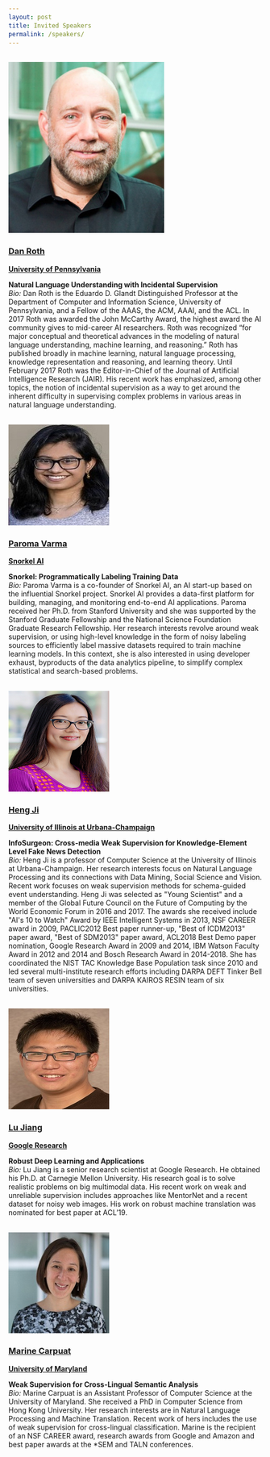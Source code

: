 ```yaml
---
layout: post
title: Invited Speakers
permalink: /speakers/
---
```

<br>

<div class="clearfix">
    <a href="https://www.cis.upenn.edu/~danroth/">
    <div class="speaker-image">
         <img src="/images/DanRoth.jpg" alt="Dan Roth"> 
    </div>
    <div class="speaker-text">
        <h3>Dan Roth</h3>
        <strong>University of Pennsylvania</strong>
    </div>
    </a>
</div>
<p>
<strong> Natural Language Understanding with Incidental Supervision </strong><br>
<i>Bio:</i> Dan Roth is the Eduardo D. Glandt Distinguished Professor at the Department of Computer and Information Science, University of Pennsylvania, and a Fellow of the AAAS, the ACM, AAAI, and the ACL. In 2017 Roth was awarded the John McCarthy Award, the highest award the AI community gives to mid-career AI researchers. Roth was recognized “for major conceptual and theoretical advances in the modeling of natural language understanding, machine learning, and reasoning.” Roth has published broadly in machine learning, natural language processing, knowledge representation and reasoning, and learning theory. Until February 2017 Roth was the Editor-in-Chief of the Journal of Artificial Intelligence Research (JAIR). His recent work has emphasized, among other topics, the notion of incidental supervision as a way to get around the inherent difficulty in supervising complex problems in various areas in natural language understanding. 
</p>
<br>

<div class="clearfix">
    <a href="https://www.paroma.xyz/">
    <div class="speaker-image">
         <img src="/images/ParomaVarma.jpg" alt="Paroma Varma"> 
    </div>
    <div class="speaker-text">
        <h3>Paroma Varma</h3>
        <strong>Snorkel AI</strong>
    </div>
    </a>
</div>
<p>
<strong>Snorkel: Programmatically Labeling Training Data</strong><br>
<i>Bio:</i> Paroma Varma is a co-founder of Snorkel AI, an AI start-up based on the influential Snorkel project. Snorkel AI provides a data-first platform for building, managing, and monitoring end-to-end AI applications. Paroma received her Ph.D. from Stanford University and she was supported by the Stanford Graduate Fellowship and the National Science Foundation Graduate Research Fellowship. Her research interests revolve around weak supervision, or using high-level knowledge in the form of noisy labeling sources to efficiently label massive datasets required to train machine learning models. In this context, she is also interested in using developer exhaust, byproducts of the data analytics pipeline, to simplify complex statistical and search-based problems.
</p>
<br>

<div class="clearfix">
    <a href="http://blender.cs.illinois.edu/hengji.html">
    <div class="speaker-image">
         <img src="/images/HengJi.jpg" alt="Heng Ji"> 
    </div>
    <div class="speaker-text">
        <h3>Heng Ji</h3>
        <strong>University of Illinois at Urbana-Champaign </strong>
    </div>
    </a>
</div>
<p>
<strong>InfoSurgeon: Cross-media Weak Supervision for Knowledge-Element Level Fake News Detection</strong><br>
<i>Bio:</i> Heng Ji is a professor of Computer Science at the University of Illinois at Urbana-Champaign. Her research interests focus on Natural Language Processing and its connections with Data Mining, Social Science and Vision. Recent work focuses on weak supervision methods for schema-guided event understanding. Heng Ji was selected as "Young Scientist" and a member of the Global Future Council on the Future of Computing by the World Economic Forum in 2016 and 2017. The awards she received include "AI's 10 to Watch" Award by IEEE Intelligent Systems in 2013, NSF CAREER award in 2009, PACLIC2012 Best paper runner-up, "Best of ICDM2013" paper award, "Best of SDM2013" paper award, ACL2018 Best Demo paper nomination, Google Research Award in 2009 and 2014, IBM Watson Faculty Award in 2012 and 2014 and Bosch Research Award in 2014-2018. She has coordinated the NIST TAC Knowledge Base Population task since 2010 and led several multi-institute research efforts including DARPA DEFT Tinker Bell team of seven universities and DARPA KAIROS RESIN team of six universities.
</p>
<br>

<div class="clearfix">
    <a href="http://www.lujiang.info">
    <div class="speaker-image">
         <img src="/images/LuJiang.jpg" alt="Lu Jiang"> 
    </div>
    <div class="speaker-text">
        <h3>Lu Jiang</h3>
        <strong>Google Research</strong>
    </div>
    </a>
</div>
<p>
<strong>Robust Deep Learning and Applications</strong><br>
<i>Bio:</i> Lu Jiang is a senior research scientist at Google Research. He obtained his Ph.D. at Carnegie Mellon University. His research goal is to solve realistic problems on big multimodal data. His recent work on weak and unreliable supervision includes approaches like MentorNet and a recent dataset for noisy web images. His work on robust machine translation was nominated for best paper at ACL’19.
</p>
<br>

<div class="clearfix">
    <a href="https://www.cs.umd.edu/~marine/">
    <div class="speaker-image">
         <img src="/images/MarineCarpuat.jpg" alt="Marine Carpuat"> 
    </div>
    <div class="speaker-text">
        <h3>Marine Carpuat</h3>
        <strong>University of Maryland</strong>
    </div>
    </a>
</div>
<p>
<strong>Weak Supervision for Cross-Lingual Semantic Analysis</strong><br>
<i>Bio:</i> Marine Carpuat is an Assistant Professor of Computer Science at the University of Maryland. She received a PhD in Computer Science from Hong Kong University. Her research interests are in Natural Language Processing and Machine Translation. Recent work of hers includes the use of weak supervision for cross-lingual classification. Marine is the recipient of an NSF CAREER award, research awards from Google and Amazon and best paper awards at the *SEM and TALN conferences.
</p>
<br>
